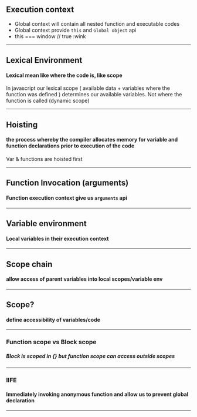 ## Execution context
- Global context will contain all nested function and executable codes
- Global context provide `this` and `Global object` api
- this === window // true :wink


---

## Lexical Environment
#### Lexical mean like where the code is, like scope

In javascript our lexical scope ( available data + variables where the function was defined ) determines 
our available variables. Not where the function is called (dynamic scope)

---

## Hoisting
#### the process whereby the compiler allocates memory for variable and function declarations prior to execution of the code

Var & functions are hoisted first

---

## Function Invocation (arguments)
#### Function execution context give us `arguments` api

---

## Variable environment
#### Local variables in their execution context

---

## Scope chain
#### allow access of parent variables into local scopes/variable env

---

## Scope?
#### define accessibility of variables/code

---

### Function scope vs Block scope
##### Block is scoped in {} but function scope can access outside scopes

---

### IIFE
#### Immediately invoking anonymous function and allow us to prevent global declaration

---

### 
